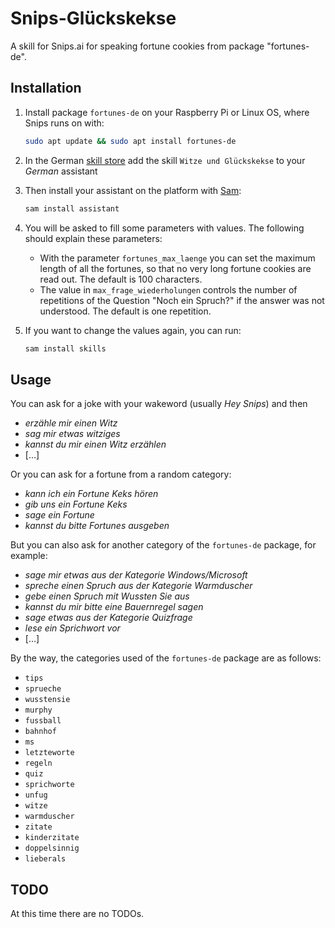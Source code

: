 # Snips-Glückskekse
A skill for Snips.ai for speaking fortune cookies from package "fortunes-de".



## Installation

1. Install package `fortunes-de` on your Raspberry Pi or Linux OS, where Snips runs on with:

      ```bash
      sudo apt update && sudo apt install fortunes-de
      ```

2. In the German [skill store](https://console.snips.ai/) add the skill `Witze und Glückskekse` to your *German* assistant

3. Then install your assistant on the platform with [Sam](https://snips.gitbook.io/getting-started/installation):
      ```bash
      sam install assistant
      ```
  
4. You will be asked to fill some parameters with values.
The following should explain these parameters:
    - With the parameter `fortunes_max_laenge` you can set the maximum length of all the fortunes,
so that no very long fortune cookies are read out. The default is 100 characters.
    - The value in `max_frage_wiederholungen` controls the number of repetitions of the Question
    "Noch ein Spruch?" if the answer was not understood. The default is one repetition.
5. If you want to change the values again, you can run:
      ```bash
      sam install skills
      ```

## Usage

You can ask for a joke with your wakeword (usually *Hey Snips*) and then

- *erzähle mir einen Witz*
- *sag mir etwas witziges*
- *kannst du mir einen Witz erzählen*
- [...]

Or you can ask for a fortune from a random category:

- *kann ich ein Fortune Keks hören*
- *gib uns ein Fortune Keks*
- *sage ein Fortune*
- *kannst du bitte Fortunes ausgeben*

But you can also ask for another category of the `fortunes-de` package, for example:

- *sage mir etwas aus der Kategorie Windows/Microsoft*
- *spreche einen Spruch aus der Kategorie Warmduscher*
- *gebe einen Spruch mit Wussten Sie aus*
- *kannst du mir bitte eine Bauernregel sagen*
- *sage etwas aus der Kategorie Quizfrage*
- *lese ein Sprichwort vor*
- [...]

By the way, the categories used of the `fortunes-de` package are as follows:

- `tips`
- `sprueche`
- `wusstensie`
- `murphy`
- `fussball`
- `bahnhof`
- `ms`
- `letzteworte`
- `regeln`
- `quiz`
- `sprichworte`
- `unfug`
- `witze`
- `warmduscher`
- `zitate`
- `kinderzitate`
- `doppelsinnig`
- `lieberals`

## TODO

At this time there are no TODOs.
